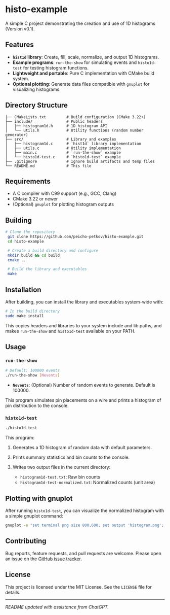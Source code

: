 # histo-example

A simple C project demonstrating the creation and use of 1D histograms (Version v0.1).

## Features

* **`hist1d` library**: Create, fill, scale, normalize, and output 1D histograms.
* **Example programs**: `run-the-show` for simulating events and `histo1d-test` for testing histogram functions.
* **Lightweight and portable**: Pure C implementation with CMake build system.
* **Optional plotting**: Generate data files compatible with `gnuplot` for visualizing histograms.

## Directory Structure

```
├── CMakeLists.txt         # Build configuration (CMake 3.22+)
├── include/               # Public headers
│   ├── histogram1d.h      # 1D histogram API
│   └── utils.h            # Utility functions (random number generator)
├── src/                   # Library and examples
│   ├── histogram1d.c      # `hist1d` library implementation
│   ├── utils.c            # Utility implementation
│   ├── main.c             # `run-the-show` example
│   └── histo1d-test.c     # `histo1d-test` example
├── .gitignore             # Ignore build artifacts and temp files
└── README.md              # This file
```

## Requirements

* A C compiler with C99 support (e.g., GCC, Clang)
* CMake 3.22 or newer
* (Optional) `gnuplot` for plotting histogram outputs

## Building

```bash
# Clone the repository
 git clone https://github.com/peicho-petkov/histo-example.git
 cd histo-example

 # Create a build directory and configure
 mkdir build && cd build
 cmake ..

 # Build the library and executables
 make
```

## Installation

After building, you can install the library and executables system-wide with:

```bash
# In the build directory
sudo make install
```

This copies headers and libraries to your system include and lib paths, and makes `run-the-show` and `histo1d-test` available on your PATH.

## Usage

### `run-the-show`

```bash
# Default: 100000 events
./run-the-show [Nevents]
```

* **`Nevents`**: (Optional) Number of random events to generate. Default is 100000.

This program simulates pin placements on a wire and prints a histogram of pin distribution to the console.

### `histo1d-test`

```bash
./histo1d-test
```

This program:

1. Generates a 1D histogram of random data with default parameters.
2. Prints summary statistics and bin counts to the console.
3. Writes two output files in the current directory:

   * `histogram1d-test.txt`: Raw bin counts
   * `histogram1d-test-normalized.txt`: Normalized counts (unit area)

## Plotting with gnuplot

After running `histo1d-test`, you can visualize the normalized histogram with a simple gnuplot command:

```bash
gnuplot -e "set terminal png size 800,600; set output 'histogram.png'; plot 'histogram1d-test-normalized.txt' using 1:2 with boxes title 'Histogram'"
```

## Contributing

Bug reports, feature requests, and pull requests are welcome. Please open an issue on the [GitHub issue tracker](https://github.com/peicho-petkov/histo-example/issues).

## License

This project is licensed under the MIT License. See the `LICENSE` file for details.

---

*README updated with assistance from ChatGPT.*
